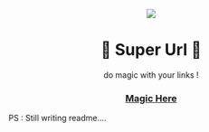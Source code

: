 <p align="center">
    <image src="/"
</p>

<h1 align="center">
🚀 Super Url 🚀
</h1>

<p align="center">
do magic with your links !
</p>

<h3 align="center">
<a href='https://superurl.pythonanywhere.com/' target='_blank'>Magic Here</a>
</h3>

PS : Still writing readme....
